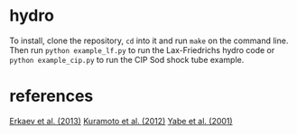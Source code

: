 # hydro

To install, clone the repository, ``cd`` into it and run ``make`` on the command line.
Then run ``python example_lf.py`` to run the Lax-Friedrichs hydro code
or ``python example_cip.py`` to run the CIP Sod shock tube example.

# references
[Erkaev et al. (2013)](http://adsabs.harvard.edu/abs/2013AsBio..13.1011E)
[Kuramoto et al. (2012)](http://adsabs.harvard.edu/abs/2013E%26PSL.375..312K)
[Yabe et al. (2001)](http://adsabs.harvard.edu/abs/2001MWRv..129..332Y)

